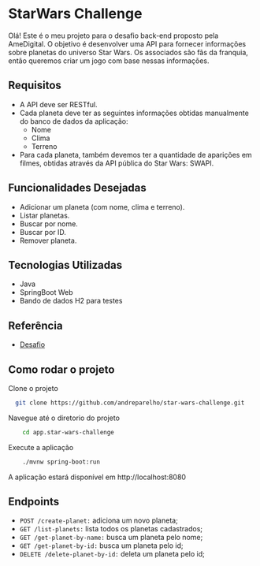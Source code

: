 
# StarWars Challenge

Olá! Este é o meu projeto para o desafio back-end proposto pela AmeDigital. O objetivo é desenvolver uma API para fornecer informações sobre planetas do universo Star Wars. Os associados são fãs da franquia, então queremos criar um jogo com base nessas informações.

## Requisitos
- A API deve ser RESTful.
- Cada planeta deve ter as seguintes informações obtidas manualmente do banco de dados da aplicação:
    - Nome
    - Clima
    - Terreno
- Para cada planeta, também devemos ter a quantidade de aparições em filmes, obtidas através da API pública do Star Wars: SWAPI.

## Funcionalidades Desejadas
- Adicionar um planeta (com nome, clima e terreno).
- Listar planetas.
- Buscar por nome. 
- Buscar por ID.
- Remover planeta.

## Tecnologias Utilizadas
- Java
- SpringBoot Web
- Bando de dados H2 para testes




## Referência

 - [Desafio](https://github.com/AmeDigital/challenge-back-end-hit)

## Como rodar o projeto

Clone o projeto

```bash
  git clone https://github.com/andreparelho/star-wars-challenge.git
```

Navegue até o diretorio do projeto
```bash
    cd app.star-wars-challenge
```

Execute a aplicação
```bash
    ./mvnw spring-boot:run
```

A aplicação estará disponível em http://localhost:8080

## Endpoints
- `POST /create-planet:` adiciona um novo planeta; 
- `GET /list-planets:` lista todos os planetas cadastrados;
- `GET /get-planet-by-name:` busca um planeta pelo nome;
- `GET /get-planet-by-id:` busca um planeta pelo id;
- `DELETE /delete-planet-by-id:` deleta um planeta pelo id;


